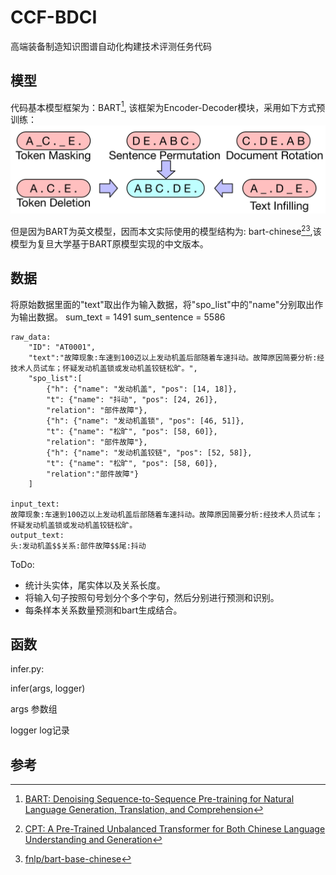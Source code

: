 # CCF-BDCI
高端装备制造知识图谱自动化构建技术评测任务代码

## 模型
代码基本模型框架为：BART[^1], 该框架为Encoder-Decoder模块，采用如下方式预训练：
![BART](./BART.png)

但是因为BART为英文模型，因而本文实际使用的模型结构为: bart-chinese[^2][^3],该模型为复旦大学基于BART原模型实现的中文版本。

## 数据
将原始数据里面的"text"取出作为输入数据，将"spo_list"中的"name"分别取出作为输出数据。
sum_text = 1491
sum_sentence = 5586

```
raw_data:
	"ID": "AT0001",
	"text":"故障现象:车速到100迈以上发动机盖后部随着车速抖动。故障原因简要分析:经技术人员试车；怀疑发动机盖锁或发动机盖铰链松旷。",
	"spo_list":[
		{"h": {"name": "发动机盖", "pos": [14, 18]},
		"t": {"name": "抖动", "pos": [24, 26]},
		"relation": "部件故障"},
		{"h": {"name": "发动机盖锁", "pos": [46, 51]},
		"t": {"name": "松旷", "pos": [58, 60]},
		"relation": "部件故障"},
		{"h": {"name": "发动机盖铰链", "pos": [52, 58]},
		"t": {"name": "松旷", "pos": [58, 60]},
		"relation":"部件故障"}
	]

input_text:
故障现象:车速到100迈以上发动机盖后部随着车速抖动。故障原因简要分析:经技术人员试车；怀疑发动机盖锁或发动机盖铰链松旷。
output_text:
头:发动机盖$$关系:部件故障$$尾:抖动
```

ToDo:

 - 统计头实体，尾实体以及关系长度。
 - 将输入句子按照句号划分个多个字句，然后分别进行预测和识别。
 - 每条样本关系数量预测和bart生成结合。


## 函数
infer.py:

infer(args, logger)

args 参数组

logger log记录

## 参考

[^1]: [BART: Denoising Sequence-to-Sequence Pre-training for Natural Language Generation, Translation, and Comprehension](https://arxiv.org/abs/1910.13461)

[^2]: [CPT: A Pre-Trained Unbalanced Transformer for Both Chinese Language Understanding and Generation](https://arxiv.org/pdf/2109.05729.pdf)

[^3]: [fnlp/bart-base-chinese](https://huggingface.co/fnlp/bart-base-chinese)
